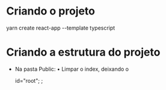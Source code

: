 # Criando o projeto

yarn create react-app <nome do projeto> --template typescript

# Criando a estrutura do projeto

- Na pasta Public:
  • Limpar o index, deixando o <div> id="root"; <noscript>; <title>.
  • Apagar o resto.

- Na pasta src:
  • deixar apenas index.tsx; App.tsx; react-app-env.d.ts.

  - No index.tsx:
    • Deixar apenas os imports de react; react-dom e {App}. Deixar também o const root com o render <App />.
  - No App.tsx
    • Deixar apenas a export function App com o retorno da <div>

- No package.json:
  • Colocar os @types e o typescript como dependencia de desenvolvimento ("devDependencies").

# Criando componentes

- Funcional Component (function)
- Class Component (class), deixando de lado ao primeiro momento

# Conceitos do App e seus componentes

- O <App/> será onde será renderizado todos os componentes
- Sempre terá que importar os componentes com o nome (primeira letra maiúscula) seguido de from e seu caminho relativo.
- Todos a serem exportados(componentes) vão precisar deum export default nas functions de cada componente.

# Tipando usando interface ao invés de PropTypes

- interface <nomeDaInterface> { object: {types} types: ex: string, number}
- inserir o nome da intarface no props: <nomeDaInterface> como argumento da função

# Usando useState

- criando o estado usando useState, com conteito de imutabilidade, e renderizado os posts utilizando um spread com o array.
- atualizando o ...posts para prevState, servindo para intermediar o posts evitando possíveis erros.

# Criando uma função para remover os posts

- Utilizando a função handleRemovePost como callback ao <App> pois somente o pai que pode modificar o filho(componente), sabendo disso, foi atribuido o onRemove dentro do <Post>. No componente foi passada a função callback com onClick e passando as props.onRemove(props.post.id).
- Dentro da função handleRemovePost foi posto o filter, que vai retornar o array de post com a condição true. Deixando o === ele vai eliminar os outros e deixar apenas o que foi clicado. Mas com !== ele vai tirar o q foi clicado e manter o resto, que é o nosso propósito.

# Renderização condicinal

- Usa um operador ternário dentro de chaves(javascript), para fazer a condição
- Usa um Short circuit evaluation para fazer a mesma coisa.

# Dividindo os componentes em PostHeader e Button

- Foram criados o Button e o PostHeader como componentes para simplificar e não deixar tudo no Header.
- Button é filho do PostHeader que é filho do Header que é filho do App.

# Criando o Botão para alterar o tema

- criando o botão com o tema dark ou light e tipando "theme", em todos os componentes.
